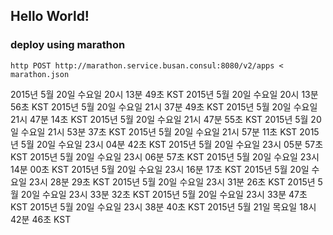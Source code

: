 ## Hello World!

### deploy using marathon

```
http POST http://marathon.service.busan.consul:8080/v2/apps < marathon.json
```
2015년 5월 20일 수요일 20시 13분 49초 KST
2015년 5월 20일 수요일 20시 13분 56초 KST
2015년 5월 20일 수요일 21시 37분 49초 KST
2015년 5월 20일 수요일 21시 47분 14초 KST
2015년 5월 20일 수요일 21시 47분 55초 KST
2015년 5월 20일 수요일 21시 53분 37초 KST
2015년 5월 20일 수요일 21시 57분 11초 KST
2015년 5월 20일 수요일 23시 04분 42초 KST
2015년 5월 20일 수요일 23시 05분 57초 KST
2015년 5월 20일 수요일 23시 06분 57초 KST
2015년 5월 20일 수요일 23시 14분 00초 KST
2015년 5월 20일 수요일 23시 16분 17초 KST
2015년 5월 20일 수요일 23시 28분 29초 KST
2015년 5월 20일 수요일 23시 31분 26초 KST
2015년 5월 20일 수요일 23시 33분 32초 KST
2015년 5월 20일 수요일 23시 33분 47초 KST
2015년 5월 20일 수요일 23시 38분 40초 KST
2015년 5월 21일 목요일 18시 42분 46초 KST
